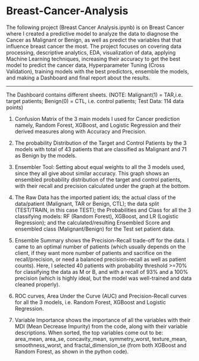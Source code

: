 # Breast-Cancer-Analysis

The following project (Breast Cancer Analysis.ipynb) is on Breast Cancer where I created a predictive model to analyze the data to diagnose the Cancer as Malignant or Benign, as well as predict the variables that that influence breast cancer the most. The project focuses on covering data processing, descriptive analytics, EDA, visualization of data, applying Machine Learning techniques, increasing their accuracy to get the best model to predict the cancer data, Hyperparameter Tuning (Cross Validation), training models with the best predictors, ensemble the models, and making a Dashboard and final report about the results.

-----------------------------------------------------------------------------------

The Dashboard contains different sheets. 
(NOTE: Malignant(1) = TAR,i.e. target patients; Benign(0) = CTL, i.e. control patients; Test Data: 114 data points)

1) Confusion Matrix of the 3 main models I used for Cancer prediction namely, Random Forest, XGBoost, and Logistic Regression and their derived measures along with Accuracy and Precision. 

2) The probability Distribution of the Target and Control Patients by the 3 models with total of 43 patients that are classified as Malignant and 71 as Benign by the models.

3) Ensembler Tool: Setting about equal weights to all the 3 models used, since they all give about similar accuracy. This graph shows an ensembled probability distribution of the target and control patients, with their recall and precision calculated under the graph at the bottom.

4) The Raw Data has the imported patient ids; the actual class of the data/patient (Malignant, TAR or Benign, CTL); the data split (TEST/TRAIN, in this case TEST); the Probabilities and Class for all the 3 classifying models: RF (Random Forest), XGBoost, and LR (Logistic Regression); and the calculated/resulting Ensembled Score and ensembled class (Malignant/Benign) for the Test set patient data.

5) Ensemble Summary shows the Precision-Recall trade-off for the data. I came to an optimal number of patients (which usually depends on the client, if they want more number of patients and sacrifice on the recall/precision, or need a balanced precision-recall as well as patient counts). Here, I selected 40 patients with probability threshold >=70% for classifying the data as M or B, and with a recall of 93% and a 100% precision (which is highly ideal, but the model was well-trained and data cleaned properly).

6) ROC curves, Area Under the Curve (AUC) and Precision-Recall curves for all the 3 models, i.e. Random Forest, XGBoost and Logistic Regression.

7) Variable Importance shows the importance of all the variables with their MDI (Mean Decrease Impurity) from the code, along with their variable descriptions. When sorted, the top variables come out to be: area_mean, area_se, concavity_mean, symmetry_worst, texture_mean, smoothness_worst, and fractal_dimension_se (from both XGBoost and Random Forest, as shown in the python code).

